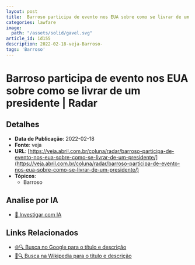 ```yaml
---
layout: post
title:  Barroso participa de evento nos EUA sobre como se livrar de um presidente | Radar
categories: lawfare
image: 
  path: "/assets/solid/gavel.svg"
article_id: id155
description: 2022-02-18-veja-Barroso-
tags: 'Barroso'
---
```


# Barroso participa de evento nos EUA sobre como se livrar de um presidente | Radar

## Detalhes
- **Data de Publicação**: 2022-02-18
- **Fonte**: veja
- **URL**: [https://veja.abril.com.br/coluna/radar/barroso-participa-de-evento-nos-eua-sobre-como-se-livrar-de-um-presidente/](https://veja.abril.com.br/coluna/radar/barroso-participa-de-evento-nos-eua-sobre-como-se-livrar-de-um-presidente/)
- **Tópicos**:
  - Barroso

## Analise por IA
- [🤖 Investigar com IA](https://www.perplexity.ai/search?q=%22not%C3%ADcia%20artigo%20Brasil%22%20Barroso%20participa%20de%20evento%20nos%20EUA%20sobre%20como%20se%20livrar%20de%20um%20presidente%20%7C%20Radar%20veja%202022-02-18)

## Links Relacionados
- [🌐🔍 Busca no Google para o título e descrição](https://www.google.com/search?q=%22not%C3%ADcia%20artigo%20Brasil%22%20Barroso%20participa%20de%20evento%20nos%20EUA%20sobre%20como%20se%20livrar%20de%20um%20presidente%20%7C%20Radar%20veja%202022-02-18)
- [📖🔍 Busca na Wikipedia para o título e descrição](https://pt.wikipedia.org/w/index.php?search=%22not%C3%ADcia%20artigo%20Brasil%22%20Barroso%20participa%20de%20evento%20nos%20EUA%20sobre%20como%20se%20livrar%20de%20um%20presidente%20%7C%20Radar%20veja%202022-02-18)

